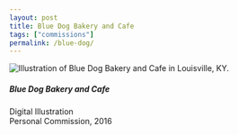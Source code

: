 ```yaml
---
layout: post
title: Blue Dog Bakery and Cafe
tags: ["commissions"]
permalink: /blue-dog/
---
```



![Illustration of Blue Dog Bakery and Cafe in Louisville, KY.](http://danaamundsen.site44.com/images/portfolio/commissions/bluedog.png "Pip and Maus")

##### Blue Dog Bakery and Cafe

Digital Illustration  
Personal Commission, 2016
